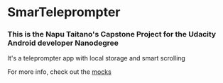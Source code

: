 # SmarTeleprompter
### This is the Napu Taitano's Capstone Project for the Udacity Android developer Nanodegree

It's a teleprompter app with local storage and smart scrolling

For more info, check out the [mocks](https://github.com/MrPiedPiper/SmarTeleprompter/tree/master/Mocks)
